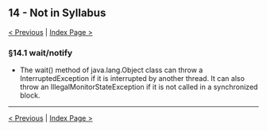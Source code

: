 ## 14 - Not in Syllabus

[< Previous](./12-localization.md) | [Index Page >](index.md)

### §14.1 wait/notify

- The wait() method of java.lang.Object class can throw a InterruptedException if it is interrupted by another thread.
It can also throw an IllegalMonitorStateException if it is not called in a synchronized block.

---
[< Previous](./12-localization.md) | [Index Page >](index.md)
